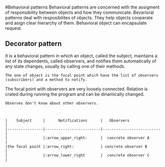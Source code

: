 #Behavioral patterns
Behavioral patterns are concerned with the assigment of responsibility between objects and how they communicate.
Bevarioral patterns deal with resposibilites of objects. They help objects cooperate and asign clear hierarchy of them.
Behavioral object can encapsulate request.


## Decorator pattern
It is a behavioral pattern in which an object, called the subject, maintains a list of its dependents, called observers, and notifies them automatically of any state changes, usually by calling one of their methods.
```
The one of object is the focal point which have the list of observers (subscribers) and a method to notify.
```
The focal point with observers are very loosely connected. Relation is crated during running the program and can be dinamically changed.
```
Observes don't know about other observers.



|    Subject     |  	Notifications	   |   Observers              |
|----------------|-------------------------|--------------------------|
|          	     |:arrow_upper_right:      |  concrete observer A     |
|the focal point |:arrow_right:            | concrete observer B      |
|                |:arrow_lower_right       |  concrete observer C     |
